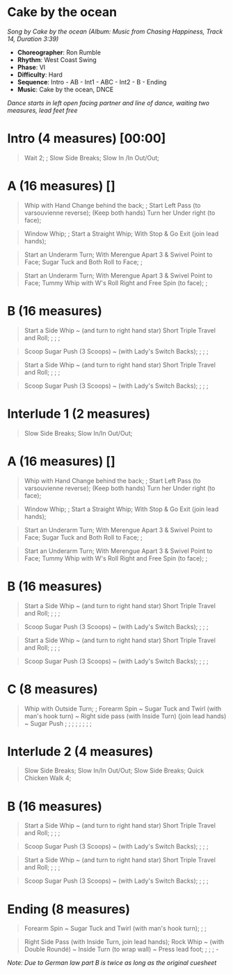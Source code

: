 # Cake by the ocean
*Song by Cake by the ocean (Album: Music from Chasing Happiness, Track 14, Duration 3:39)*

* **Choreographer**: Ron Rumble
* **Rhythm**: West Coast Swing
* **Phase**: VI
* **Difficulty**: Hard
* **Sequence**: Intro - AB - Int1 - ABC - Int2 - B - Ending
* **Music**: Cake by the ocean, DNCE

*Dance starts in left open facing partner and line of dance, waiting two measures, lead feet free*

# Intro (4 measures) [00:00]

> Wait 2; ; Slow Side Breaks; Slow In /In Out/Out;

# A (16 measures) []

> Whip with Hand Change behind the back; ; Start Left Pass (to varsouvienne reverse); (Keep both hands) Turn her Under right (to face);

> Window Whip; ; Start a Straight Whip; With Stop & Go Exit (join lead hands);

> Start an Underarm Turn; With Merengue Apart 3 & Swivel Point to Face; Sugar Tuck and Both Roll to Face; ;

> Start an Underarm Turn; With Merengue Apart 3 & Swivel Point to Face; Tummy Whip with W's Roll Right and Free Spin (to face); ;

# B (16 measures)

> Start a Side Whip ~ (and turn to right hand star) Short Triple Travel and Roll; ; ; ;

> Scoop Sugar Push (3 Scoops) ~ (with Lady's Switch Backs); ; ; ;

> Start a Side Whip ~ (and turn to right hand star) Short Triple Travel and Roll; ; ; ;

> Scoop Sugar Push (3 Scoops) ~ (with Lady's Switch Backs); ; ; ;

# Interlude 1 (2 measures)

> Slow Side Breaks; Slow In/In Out/Out;

# A (16 measures) []

> Whip with Hand Change behind the back; ; Start Left Pass (to varsouvienne reverse); (Keep both hands) Turn her Under right (to face);

> Window Whip; ; Start a Straight Whip; With Stop & Go Exit (join lead hands);

> Start an Underarm Turn; With Merengue Apart 3 & Swivel Point to Face; Sugar Tuck and Both Roll to Face; ;

> Start an Underarm Turn; With Merengue Apart 3 & Swivel Point to Face; Tummy Whip with W's Roll Right and Free Spin (to face); ;

# B (16 measures)

> Start a Side Whip ~ (and turn to right hand star) Short Triple Travel and Roll; ; ; ;

> Scoop Sugar Push (3 Scoops) ~ (with Lady's Switch Backs); ; ; ;

> Start a Side Whip ~ (and turn to right hand star) Short Triple Travel and Roll; ; ; ;

> Scoop Sugar Push (3 Scoops) ~ (with Lady's Switch Backs); ; ; ;

# C (8 measures)

> Whip with Outside Turn; ; Forearm Spin ~ Sugar Tuck and Twirl (with man's hook turn) ~ Right side pass (with Inside Turn) (join lead hands) ~ Sugar Push ; ; ; ; ; ; ; ;

# Interlude 2 (4 measures)

> Slow Side Breaks; Slow In/In Out/Out; Slow Side Breaks; Quick Chicken Walk 4;

# B (16 measures)

> Start a Side Whip ~ (and turn to right hand star) Short Triple Travel and Roll; ; ; ;

> Scoop Sugar Push (3 Scoops) ~ (with Lady's Switch Backs); ; ; ;

> Start a Side Whip ~ (and turn to right hand star) Short Triple Travel and Roll; ; ; ;

> Scoop Sugar Push (3 Scoops) ~ (with Lady's Switch Backs); ; ; ;

# Ending (8 measures)



> Forearm Spin ~ Sugar Tuck and Twirl (with man's hook turn); ; ;


> Right Side Pass (with Inside Turn, join lead hands); Rock Whip ~ (with Double Roundé) ~ Inside Turn (to wrap wall) ~ Press lead foot; ; ; ; -


*Note: Due to German law part B is twice as long as the original cuesheet*



